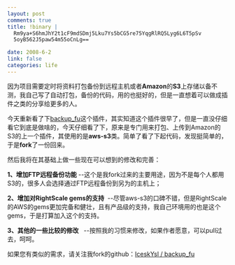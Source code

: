 ```yaml
--- 
layout: post
comments: true
title: !binary |
  Rm9ya+S6hmJhY2t1cF9mdSDmj5Lku7Ys5bCG5re75YqgRlRQ5Lyg6L6T5pSv
  5oyB562J5paw54m55oCnLg==

date: 2008-6-2
link: false
categories: life
---
```

<p>因为项目需要定时将资料打包备份到远程主机或者<strong>Amazon</strong>的<strong>S3</strong>上存储以备不测，我自己写了自动打包，备份的代码，用的也挺好的，但是一直想着可以做成插件之类的分享给更多的人。</p>
<p>今天重新看了下<a href="http://github.com/gravelpup/backup_fu/tree">backup_fu</a>这个插件，其实知道这个插件很早了，但是一直没仔细看它到底是做啥的，今天仔细看了下，原来是专门用来打包、上传到Amazon的S3的上一个插件，其使用的是<strong>aws-s3</strong>类。简单了看了下起代码，发现挺简单的，于是<strong>fork</strong>了一份回来。</p>
<p>然后我将在其基础上做一些现在可以想到的修改和完善：</p>
<p><strong>1、增加FTP远程备份功能</strong> --这个是我fork过来的主要用途，因为不是每个人都用S3的，很多人会选择通过FTP远程备份到另为的主机上；</p>
<p><strong>2、增加对RightScale gems的支持</strong>&nbsp; --尽管aws-s3的口碑不错，但是RightScale 的AWS的gems更加完备和健壮，且有产品级的支持，我自己环境用的也是这个gems，于是打算加入这个的支持。</p>
<p><strong>3、其他的一些比较的修改</strong>&nbsp;&nbsp; --按照我的习惯来修改，如果作者愿意，可以pull过去，呵呵。</p>
<p>如果您有类似的需求，请关注我fork的github：<a href="http://github.com/IceskYsl/backup_fu/tree/master">IceskYsl / backup_fu <br />
</a></p>
<p>&nbsp;</p>
